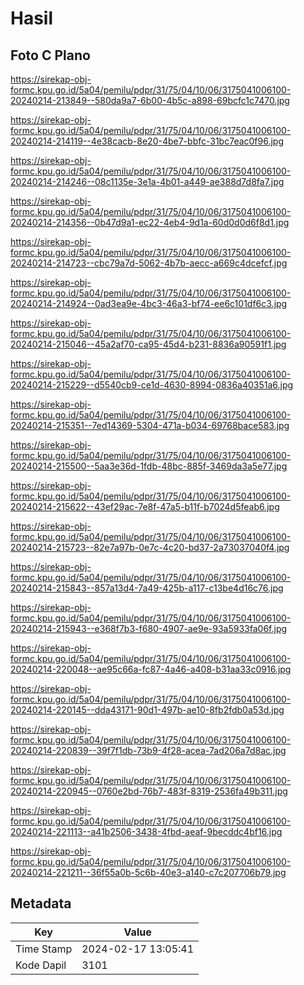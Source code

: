 # Hasil

## Foto C Plano

https://sirekap-obj-formc.kpu.go.id/5a04/pemilu/pdpr/31/75/04/10/06/3175041006100-20240214-213849--580da9a7-6b00-4b5c-a898-69bcfc1c7470.jpg

https://sirekap-obj-formc.kpu.go.id/5a04/pemilu/pdpr/31/75/04/10/06/3175041006100-20240214-214119--4e38cacb-8e20-4be7-bbfc-31bc7eac0f96.jpg

https://sirekap-obj-formc.kpu.go.id/5a04/pemilu/pdpr/31/75/04/10/06/3175041006100-20240214-214246--08c1135e-3e1a-4b01-a449-ae388d7d8fa7.jpg

https://sirekap-obj-formc.kpu.go.id/5a04/pemilu/pdpr/31/75/04/10/06/3175041006100-20240214-214356--0b47d9a1-ec22-4eb4-9d1a-60d0d0d6f8d1.jpg

https://sirekap-obj-formc.kpu.go.id/5a04/pemilu/pdpr/31/75/04/10/06/3175041006100-20240214-214723--cbc79a7d-5062-4b7b-aecc-a669c4dcefcf.jpg

https://sirekap-obj-formc.kpu.go.id/5a04/pemilu/pdpr/31/75/04/10/06/3175041006100-20240214-214924--0ad3ea9e-4bc3-46a3-bf74-ee6c101df6c3.jpg

https://sirekap-obj-formc.kpu.go.id/5a04/pemilu/pdpr/31/75/04/10/06/3175041006100-20240214-215046--45a2af70-ca95-45d4-b231-8836a90591f1.jpg

https://sirekap-obj-formc.kpu.go.id/5a04/pemilu/pdpr/31/75/04/10/06/3175041006100-20240214-215229--d5540cb9-ce1d-4630-8994-0836a40351a6.jpg

https://sirekap-obj-formc.kpu.go.id/5a04/pemilu/pdpr/31/75/04/10/06/3175041006100-20240214-215351--7ed14369-5304-471a-b034-69768bace583.jpg

https://sirekap-obj-formc.kpu.go.id/5a04/pemilu/pdpr/31/75/04/10/06/3175041006100-20240214-215500--5aa3e36d-1fdb-48bc-885f-3469da3a5e77.jpg

https://sirekap-obj-formc.kpu.go.id/5a04/pemilu/pdpr/31/75/04/10/06/3175041006100-20240214-215622--43ef29ac-7e8f-47a5-b11f-b7024d5feab6.jpg

https://sirekap-obj-formc.kpu.go.id/5a04/pemilu/pdpr/31/75/04/10/06/3175041006100-20240214-215723--82e7a97b-0e7c-4c20-bd37-2a73037040f4.jpg

https://sirekap-obj-formc.kpu.go.id/5a04/pemilu/pdpr/31/75/04/10/06/3175041006100-20240214-215843--857a13d4-7a49-425b-a117-c13be4d16c76.jpg

https://sirekap-obj-formc.kpu.go.id/5a04/pemilu/pdpr/31/75/04/10/06/3175041006100-20240214-215943--e368f7b3-f680-4907-ae9e-93a5933fa06f.jpg

https://sirekap-obj-formc.kpu.go.id/5a04/pemilu/pdpr/31/75/04/10/06/3175041006100-20240214-220048--ae95c66a-fc87-4a46-a408-b31aa33c0916.jpg

https://sirekap-obj-formc.kpu.go.id/5a04/pemilu/pdpr/31/75/04/10/06/3175041006100-20240214-220145--dda43171-90d1-497b-ae10-8fb2fdb0a53d.jpg

https://sirekap-obj-formc.kpu.go.id/5a04/pemilu/pdpr/31/75/04/10/06/3175041006100-20240214-220839--39f7f1db-73b9-4f28-acea-7ad206a7d8ac.jpg

https://sirekap-obj-formc.kpu.go.id/5a04/pemilu/pdpr/31/75/04/10/06/3175041006100-20240214-220945--0760e2bd-76b7-483f-8319-2536fa49b311.jpg

https://sirekap-obj-formc.kpu.go.id/5a04/pemilu/pdpr/31/75/04/10/06/3175041006100-20240214-221113--a41b2506-3438-4fbd-aeaf-9becddc4bf16.jpg

https://sirekap-obj-formc.kpu.go.id/5a04/pemilu/pdpr/31/75/04/10/06/3175041006100-20240214-221211--36f55a0b-5c6b-40e3-a140-c7c207706b79.jpg


## Metadata

| Key        | Value               |
| ---------- | ------------------- |
| Time Stamp | 2024-02-17 13:05:41 |
| Kode Dapil | 3101                |



